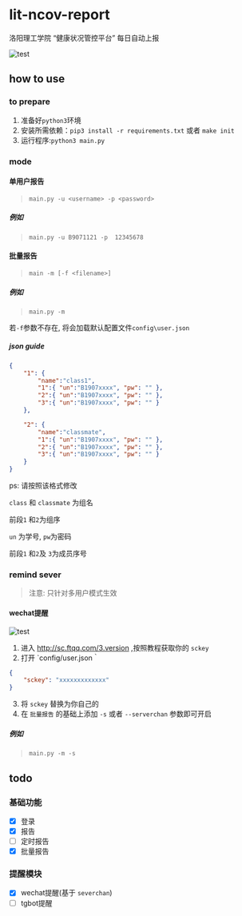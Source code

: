 # lit-ncov-report
洛阳理工学院 “健康状况管控平台” 每日自动上报

![test](https://raw.githubusercontent.com/icepie/lit-ncov-report/master/docs/run.png) 
## how to use
### to prepare
1. 准备好`python3`环境
2. 安装所需依赖：`pip3 install -r requirements.txt` 或者 `make init`
3. 运行程序:`python3 main.py`
### mode
#### 单用户报告
> `main.py -u <username> -p <password> `

##### 例如
 
> `main.py -u B9071121 -p  12345678`

#### 批量报告
> `main -m [-f <filename>]`

##### 例如
> `main.py -m`

若`-f`参数不存在, 将会加载默认配置文件`config\user.json`

##### json guide
```json
{
    "1": {
        "name":"class1",
        "1":{ "un":"B1907xxxx", "pw": "" },
        "2":{ "un":"B1907xxxx", "pw": "" },
        "3":{ "un":"B1907xxxx", "pw": "" }
    },

    "2": {
        "name":"classmate",
        "1":{ "un":"B1907xxxx", "pw": "" },
        "2":{ "un":"B1907xxxx", "pw": "" },
        "3":{ "un":"B1907xxxx", "pw": "" }
    }
}
 ```
ps:
请按照该格式修改

`class` 和 `classmate` 为组名

前段`1` 和`2`为组序

`un`  为学号, `pw`为密码

前段`1` 和`2`及  `3`为成员序号

### remind sever
> 注意: 只针对多用户模式生效
#### wechat提醒

![test](https://raw.githubusercontent.com/icepie/lit-ncov-report/master/docs/sc.png)

1. 进入 http://sc.ftqq.com/3.version ,按照教程获取你的 `sckey`
2. 打开 `config/user.json｀

```json
{
    "sckey": "xxxxxxxxxxxxx"
}
 ```

3. 将 `sckey` 替换为你自己的
4. 在 `批量报告` 的基础上添加 `-s` 或者 `--serverchan` 参数即可开启
##### 例如
> `main.py -m -s`

## todo
### 基础功能
- [x] 登录
- [x] 报告
- [ ] 定时报告
- [x] 批量报告
### 提醒模块
- [x] wechat提醒(基于 `severchan`)
- [ ] tgbot提醒
